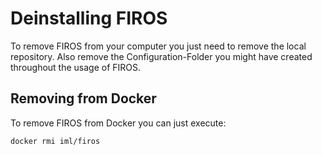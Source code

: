 # Deinstalling FIROS

To remove FIROS from your computer you just need to remove the local repository. Also remove the Configuration-Folder
you might have created throughout the usage of FIROS.

## Removing from Docker

To remove FIROS from Docker you can just execute:

```shell
docker rmi iml/firos
```
